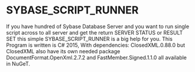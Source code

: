 # SYBASE_SCRIPT_RUNNER
If you have hundred of Sybase Database Server and you want to run single script across to all server and get the return SERVER STATUS or RESULT SET this simple SYBASE_SCRIPT_RUNNER is a big help for you. This Program is written is C# 2015, With dependencies: ClosedXML.0.88.0 but ClosedXML also have its own needed package DocumentFormat.OpenXml.2.7.2 and FastMember.Signed.1.1.0 all available in NuGeT.
